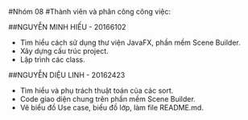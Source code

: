 #Nhóm 08
#Thành viên và phân công công việc:

##NGUYỄN MINH HIẾU - 20166102
- Tìm hiểu cách sử dụng thư viện JavaFX, phần mềm Scene Builder.
- Xây dựng cấu trúc project.
- Lập trình các class.

##NGUYỄN DIỆU LINH - 20162423
- Tìm hiểu và phụ trách thuật toán của các sort.
- Code giao diện chung trên phần mềm Scene Builder.
- Vẽ biểu đồ Use case, biểu đồ lớp, làm file README.md.

